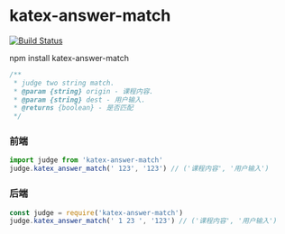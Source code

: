 # katex-answer-match

[![Build Status](https://travis-ci.org/guanghetv/katex-answer-match.svg?branch=master)](https://travis-ci.org/guanghetv/katex-answer-match)

npm install katex-answer-match

```javascript
/**
 * judge two string match.
 * @param {string} origin - 课程内容.
 * @param {string} dest - 用户输入.
 * @returns {boolean} - 是否匹配
 */
```

### 前端

```javascript
import judge from 'katex-answer-match'
judge.katex_answer_match(' 123', '123') // ('课程内容', '用户输入')
```


### 后端

```javascript
const judge = require('katex-answer-match')
judge.katex_answer_match(' 1 23 ', '123') // ('课程内容', '用户输入')
```
